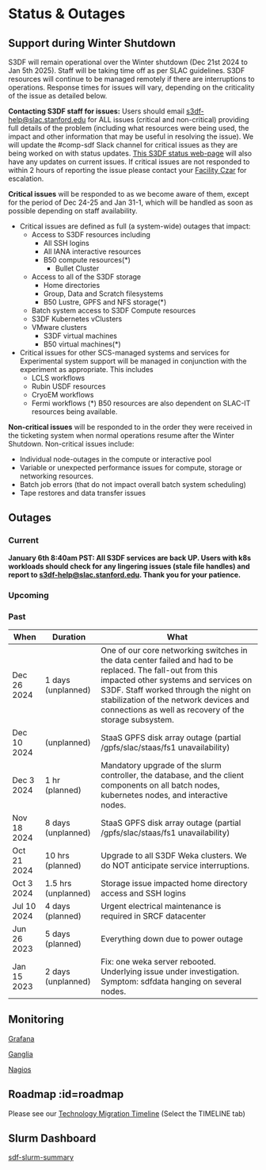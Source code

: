 # Status & Outages

## Support during Winter Shutdown

S3DF will remain operational over the Winter shutdown (Dec 21st 2024 to Jan 5th 2025). Staff will be taking time off as per SLAC guidelines. S3DF resources will continue to be managed remotely if there are interruptions to operations. Response times for issues will vary, depending on the criticality of the issue as detailed below.

**Contacting S3DF staff for issues:**
Users should email s3df-help@slac.stanford.edu for ALL issues (critical and non-critical) providing full details of the problem (including what resources were being used, the impact and other information that may be useful in resolving the issue).
We will update the #comp-sdf Slack channel for critical issues as they are being worked on with status updates.
[This S3DF status web-page](https://s3df.slac.stanford.edu/#/changelog) will also have any updates on current issues.
If critical issues are not responded to within 2 hours of reporting the issue please contact your [Facility Czar](https://s3df.slac.stanford.edu/#/contact-us) for escalation.

**Critical issues** will be responded to as we become aware of them, except for the period of Dec 24-25 and Jan 31-1, which will be handled as soon as possible depending on staff availability.
* Critical issues are defined as full (a system-wide) outages that impact:
  * Access to S3DF resources including
    * All SSH logins
    * All IANA interactive resources
    * B50 compute resources(*)
      * Bullet Cluster
  * Access to all of the S3DF storage
    * Home directories
    * Group, Data and Scratch filesystems
    * B50 Lustre, GPFS and NFS storage(*)
  * Batch system access to S3DF Compute resources
  * S3DF Kubernetes vClusters
  * VMware clusters
    * S3DF virtual machines
    * B50 virtual machines(*)
* Critical issues for other SCS-managed systems and services for Experimental system support will be managed in conjunction with the experiment as appropriate. This includes
  * LCLS workflows
  * Rubin USDF resources
  * CryoEM workflows
  * Fermi workflows
(*) B50 resources are also dependent on SLAC-IT resources being available.

**Non-critical issues** will be responded to in the order they were received in the ticketing system when normal operations resume after the Winter Shutdown. Non-critical issues include:
  * Individual node-outages in the compute or interactive pool
  * Variable or unexpected performance issues for compute, storage or networking resources.
  * Batch job errors (that do not impact overall batch system scheduling)
  * Tape restores and data transfer issues

## Outages

### Current

**January 6th 8:40am PST: All S3DF services are back UP. Users with k8s workloads should check for any lingering issues (stale file handles) and report to s3df-help@slac.stanford.edu. Thank you for your patience.**

### Upcoming

### Past

|When	|Duration | What	|
| --- | --- | --- |
|Dec 26 2024| 1 days (unplanned)|One of our core networking switches in the data center failed and had to be replaced. The fall-out from this impacted other systems and services on S3DF. Staff worked through the night on stabilization of the network devices and connections as well as recovery of the storage subsystem.|
|Dec 10 2024|(unplanned)|StaaS GPFS disk array outage (partial /gpfs/slac/staas/fs1 unavailability)|
| Dec 3 2024 | 1 hr (planned) | Mandatory upgrade of the slurm controller, the database, and the client components on all batch nodes, kubernetes nodes, and interactive nodes.
|Nov 18 2024|8 days (unplanned)|StaaS GPFS disk array outage (partial /gpfs/slac/staas/fs1 unavailability)|
|Oct 21 2024	|10 hrs (planned)| Upgrade to all S3DF Weka clusters. We do NOT anticipate service interruptions.
|Oct 3 2024	|1.5 hrs (unplanned)| Storage issue impacted home directory access and SSH logins
|Jul 10 2024	|4 days (planned)| Urgent electrical maintenance is required in SRCF datacenter
|Jun 26 2023	|5 days (planned)| Everything down due to power outage|
|Jan 15 2023 | 2 days (unplanned) | Fix: one weka server rebooted. Underlying issue under investigation. Symptom: sdfdata hanging on several nodes.|


## Monitoring

[Grafana](http://grafana.slac.stanford.edu)

[Ganglia](http://ganglia.slac.stanford.edu)

[Nagios](http://nagios.slac.stanford.edu)
<!---
[InfluxDb](http://influxdb.slac.stanford.edu)

[Prometheus](http://prometheus.slac.stanford.edu)
-->

## Roadmap :id=roadmap

Please see our [Technology Migration Timeline](https://docs.google.com/spreadsheets/d/1ZIZC7g9TghhBINfdOD2JoNQCR5SSlj6TQaPqWPxPzQA/edit?usp=sharing)
(Select the TIMELINE tab)

## Slurm Dashboard

[sdf-slurm-summary](https://grafana.slac.stanford.edu/d/YW8wlINMk/sdf-slurm-summary?orgId=1&refresh=60s&theme=light&kiosk ':include :type=iframe width=100% height=850px')

